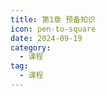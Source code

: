 ```yaml
---
title: 第1章 预备知识
icon: pen-to-square
date: 2024-09-19
category:
  - 课程
tag:
  - 课程
---
```


<Catalog />